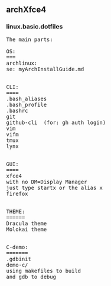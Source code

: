 ## archXfce4
### linux.basic.dotfiles

<pre>
The main parts:

OS:
===
archlinux:
se: myArchInstallGuide.md


CLI:
====
.bash_aliases
.bash_profile
.bashrc
git
github-cli  (for: gh auth login)
vim
vifm
tmux
lynx


GUI:
====
xfce4
with no DM=Display Manager
just type startx or the alias x
firefox


THEME:
======
Dracula theme
Molokai theme


C-demo:
=======
.gdbinit
demo-c/
using makefiles to build
and gdb to debug

</pre>

